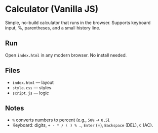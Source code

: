 # Calculator (Vanilla JS)

Simple, no-build calculator that runs in the browser. Supports keyboard input, %, parentheses, and a small history line.

## Run
Open `index.html` in any modern browser. No install needed.

## Files
- `index.html` — layout
- `style.css` — styles
- `script.js` — logic

## Notes
- `%` converts numbers to percent (e.g., `50%` → `0.5`).
- Keyboard: digits, `+ - * / ( ) % .`, `Enter` (=), `Backspace` (DEL), `C` (AC).
